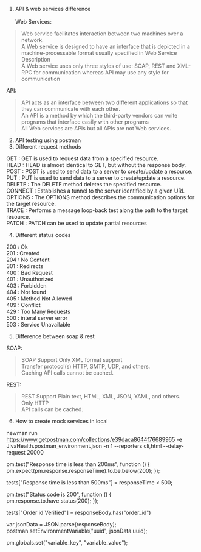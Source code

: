 1. API & web services difference <br><br>
Web Services:
> Web service facilitates interaction between two machines over a network. <br>
> A Web service is designed to have an interface that is depicted in a machine-processable format usually specified in Web Service Description <br> 
> A Web service uses only three styles of use: SOAP, REST and XML-RPC for communication whereas API may use any style for communication <br>

API:
> API acts as an interface between two different applications so that they can communicate with each other. <br>
> An API is a method by which the third-party vendors can write programs that interface easily with other programs <br>
> All Web services are APIs but all APIs are not Web services.


2. API testing using postman
3. Different request methods

GET : GET is used to request data from a specified resource. <br>
HEAD : HEAD is almost identical to GET, but without the response body. <br>
POST : POST is used to send data to a server to create/update a resource. <br>
PUT : PUT is used to send data to a server to create/update a resource. <br>
DELETE : The DELETE method deletes the specified resource. <br>
CONNECT : Establishes a tunnel to the server identified by a given URI. <br>
OPTIONS : The OPTIONS method describes the communication options for the target resource. <br>
TRACE : Performs a message loop-back test along the path to the target resource. <br>
PATCH : PATCH can be used to update partial resources <br>






4. Different status codes

200 : Ok <br>
201 : Created <br>
204 : No Content <br>
301 : Redirects <br>
400 : Bad Request <br>
401 : Unauthorized <br>
403 : Forbidden <br>
404 : Not found <br>
405 : Method Not Allowed <br>
409 : Conflict <br>
429 : Too Many Requests	 <br>
500 : interal server error <br>
503 : Service Unavailable	 <br>


5. Difference between soap & rest

SOAP:
> SOAP Support Only XML format support  <br>
> Transfer protocol(s)	HTTP, SMTP, UDP, and others. <br>
> Caching	API calls cannot be cached. <br>

REST:
> REST Support Plain text, HTML, XML, JSON, YAML, and others. <br>
> Only HTTP <br>
> API calls can be cached. <br>


6. How to create mock services in local







newman run https://www.getpostman.com/collections/e39daca8644f76689965 -e JivaHealth.postman_environment.json -n 1 --reporters cli,html --delay-request 20000 

 

pm.test("Response time is less than 200ms", function () {
    pm.expect(pm.response.responseTime).to.be.below(200);
});

 

tests["Response time is less than 500ms"] = responseTime < 500;

 

pm.test("Status code is 200", function () {
    pm.response.to.have.status(200);
});

 

tests["Order id Verified"] = responseBody.has("order_id")

 


var jsonData = JSON.parse(responseBody);
postman.setEnvironmentVariable("uuid", jsonData.uuid);

 

pm.globals.set("variable_key", "variable_value");
